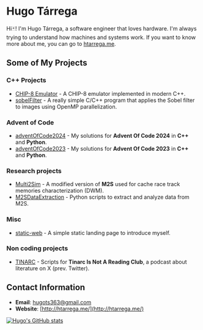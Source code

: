 # Hugo Tárrega

Hi🃏! I'm Hugo Tárrega, a software engineer that loves hardware. I'm always trying to understand how machines and systems work. If you want to know more about me, you can go to [htarrega.me](htarrega.me).
## Some of My Projects

### C++ Projects

- [CHIP-8 Emulator](https://github.com/htarrega/CHIP-8-emulator) - A CHIP-8 emulator implemented in modern C++.
- [sobelFilter](https://github.com/htarrega/sobelFilter) - A really simple C/C++ program that applies the Sobel filter to images using OpenMP parallelization.
  
### Advent of Code

- [adventOfCode2024](https://github.com/htarrega/adventOfCode2024) - My solutions for **Advent Of Code 2024** in **C++** and **Python**.
- [adventOfCode2023](https://github.com/htarrega/adventOfCode2023) - My solutions for **Advent Of Code 2023** in **C++** and **Python**.

### Research projects

- [Multi2Sim](https://github.com/htarrega/Multi2Sim) - A modified version of **M2S** used for cache race track memories characterization (DWM).
- [M2SDataExtraction](https://github.com/htarrega/M2SDataExtraction) - Python scripts to extract and analyze data from M2S.

### Misc

- [static-web](https://github.com/htarrega/static-web) - A simple static landing page to introduce myself.

### Non coding projects

- [TINARC](https://github.com/htarrega/TINARC) - Scripts for **Tinarc Is Not A Reading Club**, a podcast about literature on X (prev. Twitter).


## Contact Information

- **Email**: [hugots363@gmail.com](mailto:hugots363@gmail.com)
- **Website**: [http://htarrega.me/](http://htarrega.me/)

[![Hugo's GitHub stats](https://github-readme-stats.vercel.app/api?username=htarrega)](https://github.com/anuraghazra/github-readme-stats)

